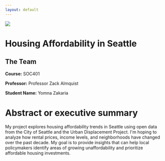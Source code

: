 ```yaml
---
layout: default
---
```


<img src="{{ site.url }}{{ site.baseurl }}/assets/img/eScience.png">


# Housing Affordability in Seattle

## The Team

**Course:** SOC401

**Professor:** Professor Zack Almquist

**Student Name:** Yomna Zakaria

# Abstract or executive summary

My project explores housing affordability trends in Seattle using open data from the City of Seattle and the Urban Displacement Project. I'm hoping to analyze how rental prices, income levels, and neighborhoods have changed over the past decade. My goal is to provide insights that can help local policymakers identify areas of growing unaffordability and prioritize affordable housing investments.
